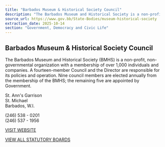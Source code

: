 ```yaml
---
title: "Barbados Museum & Historical Society Council"
description: "The Barbados Museum and Historical Society is a non-profit, non-governmental organization with a council responsible for its policies and operations, including elected members and government appointees."
source_url: https://www.gov.bb/State-Bodies/museum-historical-society
extraction_date: 2025-10-14
section: "Government, Democracy and Civic Life"
---
```


## Barbados Museum & Historical Society Council

The Barbados Museum and Historical Society (BMHS) is a non-profit, non-governmental organization with a membership of over 1,000 individuals and companies. A fourteen-member Council and the Director are responsible for its policies and operation. Nine council members are elected annually from the membership of the BMHS; the remaining five are appointed by Government.

St. Ann's Garrison  
St. Michael  
Barbados, W.I.

(246) 538 - 0201  
(246) 537 - 1956

[VISIT WEBSITE](http://www.barbmuse.org.bb/)

[VIEW ALL STATUTORY BOARDS](https://www.gov.bb/government-main/state-bodies/government-main/statutory-boards/barbados-museum-historical-society-council/government-directory/statutory-boards)
```